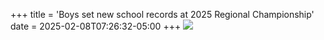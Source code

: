 +++
title = 'Boys set new school records at 2025 Regional Championship'
date = 2025-02-08T07:26:32-05:00
+++
![](/img/2025-boys-region-records.jpg)
<!--more-->

